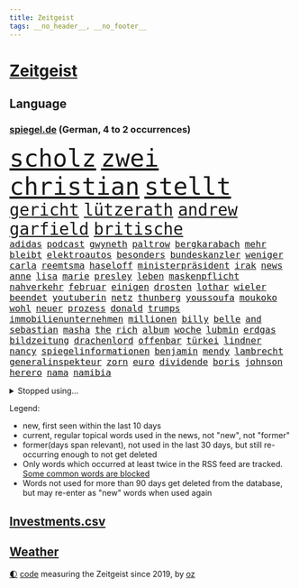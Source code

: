 ```yaml
---
title: Zeitgeist
tags: __no_header__, __no_footer__
---
```


# [Zeitgeist](https://oliz.io/zeitgeist/)

## Language

<h3><a href="https://www.spiegel.de" target="_blank">spiegel.de</a> (German, 4 to 2 occurrences)</h3>
<p style="font-family:monospace">
<span style="font-size:32pt"><a href="news_links.html#scholz" class="current">scholz</a></span>
<span style="font-size:32pt"><a href="news_links.html#zwei" class="current">zwei</a></span>
<span style="font-size:32pt"><a href="news_links.html#christian" class="current">christian</a></span>
<span style="font-size:32pt"><a href="news_links.html#stellt" class="current">stellt</a></span>
<br>
<span style="font-size:22pt"><a href="news_links.html#gericht" class="current">gericht</a></span>
<span style="font-size:22pt"><a href="news_links.html#lützerath" class="current">lützerath</a></span>
<span style="font-size:22pt"><a href="news_links.html#andrew" class="current">andrew</a></span>
<span style="font-size:22pt"><a href="news_links.html#garfield" class="new">garfield</a></span>
<span style="font-size:22pt"><a href="news_links.html#britische" class="current">britische</a></span>
<br>
<span style="font-size:12pt"><a href="news_links.html#adidas" class="current">adidas</a></span>
<span style="font-size:12pt"><a href="news_links.html#podcast" class="current">podcast</a></span>
<span style="font-size:12pt"><a href="news_links.html#gwyneth" class="current">gwyneth</a></span>
<span style="font-size:12pt"><a href="news_links.html#paltrow" class="current">paltrow</a></span>
<span style="font-size:12pt"><a href="news_links.html#bergkarabach" class="current">bergkarabach</a></span>
<span style="font-size:12pt"><a href="news_links.html#mehr" class="current">mehr</a></span>
<span style="font-size:12pt"><a href="news_links.html#bleibt" class="current">bleibt</a></span>
<span style="font-size:12pt"><a href="news_links.html#elektroautos" class="current">elektroautos</a></span>
<span style="font-size:12pt"><a href="news_links.html#besonders" class="current">besonders</a></span>
<span style="font-size:12pt"><a href="news_links.html#bundeskanzler" class="current">bundeskanzler</a></span>
<span style="font-size:12pt"><a href="news_links.html#weniger" class="current">weniger</a></span>
<span style="font-size:12pt"><a href="news_links.html#carla" class="current">carla</a></span>
<span style="font-size:12pt"><a href="news_links.html#reemtsma" class="new">reemtsma</a></span>
<span style="font-size:12pt"><a href="news_links.html#haseloff" class="new">haseloff</a></span>
<span style="font-size:12pt"><a href="news_links.html#ministerpräsident" class="current">ministerpräsident</a></span>
<span style="font-size:12pt"><a href="news_links.html#irak" class="current">irak</a></span>
<span style="font-size:12pt"><a href="news_links.html#news" class="current">news</a></span>
<span style="font-size:12pt"><a href="news_links.html#anne" class="current">anne</a></span>
<span style="font-size:12pt"><a href="news_links.html#lisa" class="current">lisa</a></span>
<span style="font-size:12pt"><a href="news_links.html#marie" class="current">marie</a></span>
<span style="font-size:12pt"><a href="news_links.html#presley" class="new">presley</a></span>
<span style="font-size:12pt"><a href="news_links.html#leben" class="current">leben</a></span>
<span style="font-size:12pt"><a href="news_links.html#maskenpflicht" class="current">maskenpflicht</a></span>
<span style="font-size:12pt"><a href="news_links.html#nahverkehr" class="current">nahverkehr</a></span>
<span style="font-size:12pt"><a href="news_links.html#februar" class="current">februar</a></span>
<span style="font-size:12pt"><a href="news_links.html#einigen" class="current">einigen</a></span>
<span style="font-size:12pt"><a href="news_links.html#drosten" class="current">drosten</a></span>
<span style="font-size:12pt"><a href="news_links.html#lothar" class="new">lothar</a></span>
<span style="font-size:12pt"><a href="news_links.html#wieler" class="new">wieler</a></span>
<span style="font-size:12pt"><a href="news_links.html#beendet" class="current">beendet</a></span>
<span style="font-size:12pt"><a href="news_links.html#youtuberin" class="new">youtuberin</a></span>
<span style="font-size:12pt"><a href="news_links.html#netz" class="current">netz</a></span>
<span style="font-size:12pt"><a href="news_links.html#thunberg" class="current">thunberg</a></span>
<span style="font-size:12pt"><a href="news_links.html#youssoufa" class="current">youssoufa</a></span>
<span style="font-size:12pt"><a href="news_links.html#moukoko" class="current">moukoko</a></span>
<span style="font-size:12pt"><a href="news_links.html#wohl" class="current">wohl</a></span>
<span style="font-size:12pt"><a href="news_links.html#neuer" class="current">neuer</a></span>
<span style="font-size:12pt"><a href="news_links.html#prozess" class="current">prozess</a></span>
<span style="font-size:12pt"><a href="news_links.html#donald" class="current">donald</a></span>
<span style="font-size:12pt"><a href="news_links.html#trumps" class="current">trumps</a></span>
<span style="font-size:12pt"><a href="news_links.html#immobilienunternehmen" class="new">immobilienunternehmen</a></span>
<span style="font-size:12pt"><a href="news_links.html#millionen" class="current">millionen</a></span>
<span style="font-size:12pt"><a href="news_links.html#billy" class="new">billy</a></span>
<span style="font-size:12pt"><a href="news_links.html#belle" class="new">belle</a></span>
<span style="font-size:12pt"><a href="news_links.html#and" class="current">and</a></span>
<span style="font-size:12pt"><a href="news_links.html#sebastian" class="current">sebastian</a></span>
<span style="font-size:12pt"><a href="news_links.html#masha" class="current">masha</a></span>
<span style="font-size:12pt"><a href="news_links.html#the" class="current">the</a></span>
<span style="font-size:12pt"><a href="news_links.html#rich" class="current">rich</a></span>
<span style="font-size:12pt"><a href="news_links.html#album" class="current">album</a></span>
<span style="font-size:12pt"><a href="news_links.html#woche" class="current">woche</a></span>
<span style="font-size:12pt"><a href="news_links.html#lubmin" class="current">lubmin</a></span>
<span style="font-size:12pt"><a href="news_links.html#erdgas" class="current">erdgas</a></span>
<span style="font-size:12pt"><a href="news_links.html#bildzeitung" class="current">bildzeitung</a></span>
<span style="font-size:12pt"><a href="news_links.html#drachenlord" class="new">drachenlord</a></span>
<span style="font-size:12pt"><a href="news_links.html#offenbar" class="current">offenbar</a></span>
<span style="font-size:12pt"><a href="news_links.html#türkei" class="current">türkei</a></span>
<span style="font-size:12pt"><a href="news_links.html#lindner" class="current">lindner</a></span>
<span style="font-size:12pt"><a href="news_links.html#nancy" class="current">nancy</a></span>
<span style="font-size:12pt"><a href="news_links.html#spiegelinformationen" class="current">spiegelinformationen</a></span>
<span style="font-size:12pt"><a href="news_links.html#benjamin" class="current">benjamin</a></span>
<span style="font-size:12pt"><a href="news_links.html#mendy" class="new">mendy</a></span>
<span style="font-size:12pt"><a href="news_links.html#lambrecht" class="current">lambrecht</a></span>
<span style="font-size:12pt"><a href="news_links.html#generalinspekteur" class="current">generalinspekteur</a></span>
<span style="font-size:12pt"><a href="news_links.html#zorn" class="current">zorn</a></span>
<span style="font-size:12pt"><a href="news_links.html#euro" class="current">euro</a></span>
<span style="font-size:12pt"><a href="news_links.html#dividende" class="current">dividende</a></span>
<span style="font-size:12pt"><a href="news_links.html#boris" class="current">boris</a></span>
<span style="font-size:12pt"><a href="news_links.html#johnson" class="current">johnson</a></span>
<span style="font-size:12pt"><a href="news_links.html#herero" class="new">herero</a></span>
<span style="font-size:12pt"><a href="news_links.html#nama" class="new">nama</a></span>
<span style="font-size:12pt"><a href="news_links.html#namibia" class="new">namibia</a></span>
</p>
<details>
<summary>Stopped using...</summary>
<p class="former" style="font-size:12pt">
ebenfalls(814) wirkte(814) atmosphäre(813) stunde(813) vergewaltigt(813) äußern(813) behandlung(812) programm(812) abends(811) denken(811) depressionen(811) klimaneutral(811) krankenhäusern(811) witz(811) zuge(811) bitten(810) eingeschränkt(810) evakuiert(810) mainz(810) 75(809) drama(809) erholung(809) gesamte(809) prüfung(809) recep(809) richterin(809) tayyip(809) unabhängige(809) versteigert(809) vorbereitet(809) antreten(808) bedenken(808) einstigen(808) erneute(808) festnahmen(808) ließen(808) mali(808) syrien(808) uhr(808) verhandelt(808) anspruch(807) augsburg(807) erklärte(807) geplanten(807) insgesamt(807) niederlanden(807) rassistisch(807) schwangere(807) sicherheitsbehörden(807) umwelt(807) veranstaltung(807) verschieben(807) ankunft(806) behandelt(806) breit(806) bundesliga(806) eintracht(806) halben(806) himmel(806) klaren(806) maske(806) märchen(806) nominiert(806) usbehörden(806) zahlreichen(806) 96(805) betriebe(805) einführen(805) einzug(805) erteilt(805) fahrrad(805) kiel(805) kämpfte(805) künftige(805) leute(805) anthony(804) badenwürttembergs(804) benzin(804) dominiert(804) eingebrochen(804) geworfen(804) julian(804) weiteres(804) weißen(804) ziemlich(804) 300(803) bestraft(803) fuhr(803) legendären(803) möglichst(803) rat(803) sc(803) schießt(803) verbindung(803) abgang(802) amerikanischen(802) ausnahmezustand(802) belarussische(802) durchsuchungen(802) entdecken(802) gehören(802) islamischen(802) jahrzehntelang(802) unerwartet(802) 2018(801) infektion(801) klubs(801) stets(801) stolz(801) tauchen(801) eigentümer(800) höchststand(800) null(800) schottland(800) versagt(800) demonstrationen(799) falschen(799) ministerpräsidentin(799) stärke(799) indes(798) jemen(798) lieben(798) reißt(798) siegte(798) stream(798) verbrechen(798) enthüllt(797) olympische(797) organisation(797) schülerinnen(797) athleten(796) beteiligung(796) debatten(796) illegal(796) impfstoff(796) modell(796) auftrag(795) demokratische(795) gering(795) siegen(795) treten(795) verbände(795) belegen(794) pflegekräfte(794) affäre(792) bestehen(792) lücke(792) vorgaben(791) herr(790) nachbar(789) verwickelt(789) berühmte(787) verwaltungsgericht(786) exporte(785) vieles(785) hoffnungen(784) begeistert(783) s(783) enttäuschung(782) folter(782) alexandra(781) bangt(781) hinten(781) iss(781) vorne(781) empfehlung(780) aufgefunden(779) stellung(779) rang(778) kassieren(777) syrer(777) uhaft(776) bundesverfassungsgericht(775) rutschte(774) schock(773) sarah(772) sinkende(771) bundesnetzagentur(769) jurist(769) olympia(767) kleinkind(763) 91(762) erhebliche(762) zeitung(759) kanadas(757) härtere(755) heizen(754) sprit(754) bbc(752) drohne(752) 85(749) mehren(745) brachten(739) mängel(739) heidelberg(722) katzen(719) polizeiruf(714) fotografiert(697) diagnose(695) gezielt(687) rückgang(671) medaille(668) unverletzt(661) verantwortliche(649) orte(646) athen(645) strebt(645) gebeten(630) angebote(627) westlichen(618) werte(614) trost(601) holz(596) gefilmt(571) kontinent(571) gegend(569) arte(551) morgens(551) rereportage(551) brannte(548) irre(541) 9(537) ohnehin(535) chaotischen(532) insbesondere(531) partnerschaft(531) kilogramm(530) sichtbar(520) gremium(518) einführung(516) lebten(514) fossilen(511) fraktion(509) dörfer(500) staatskonzern(495) 400000(489) funktionen(488) verstecken(481) nachmittag(479) papiere(474) meldeten(468) draghi(466) teamkollege(464) koalitionsvertrag(459) fehlender(458) emotionen(449) mutmaßliches(447) vermitteln(444) störungen(436) zeitpunkt(436) zurückgezogen(433) einander(432) gasversorgung(431) strackzimmermann(429) parlamentarier(428) rotterdam(425) abu(424) inklusive(423) schlimme(422) benutzt(421) schülerin(419) töchtern(419) betrüger(414) stadtteil(414) generationen(413) methode(412) summen(411) rande(407) gestiegene(404) trip(403) quält(399) auseinandersetzungen(394) außenministerium(393) brandbrief(389) gelb(389) gesteckt(389) dinosaurier(387) meteorologen(387) loch(386) schütze(385) diskussionen(384) swift(383) menschenrechtslage(378) teuerung(378) angekündigte(377) senden(374) brown(370) klappt(370) bronze(369) bundesinnenministerin(369) südosten(365) marieagnes(364) 68(362) bat(362) gefechte(360) wolf(357) erkennt(354) kahn(354) verringern(351) donezk(349) mitgliedstaaten(347) mutigen(346) gerichte(344) 2002(343) großbrand(341) brandanschlag(340) entführung(340) aufgeklärt(338) erneuert(336) teilten(336) fremd(330) erstem(329) sofortige(326) vereinigte(319) heißen(318) premierministerin(318) verwaltung(314) schülern(313) gitter(309) problems(308) stammen(305) krause(304) geplanter(303) terror(303) lücken(301) 19jährige(299) arbeitszeit(299) taktik(298) inakzeptable(295) odessa(294) spiegelbildungsnewsletter(294) fußballspiel(293) beschuldigten(290) schneiden(290) rekordtief(289) austausch(288) erneuerbare(288) töchter(288) nukleare(287) zittern(285) 34(284) baustelle(284) erdöl(284) mutige(281) zugriff(281) sexualisierte(280) wappnen(280) breiten(279) obergrenze(279) austricksen(278) hochrangige(275) schnellere(275) günstige(274) rahmen(274) tyson(273) nationalelf(270) spart(270) modernen(268) sizilien(267) beben(266) house(266) abgrund(264) niedersächsischen(264) g7(263) weizen(262) aufkommt(261) spürt(261) ernste(257) spannung(257) zuschauern(257) beigelegt(256) täters(256) boxen(252) speichern(252) gewalttaten(250) schönen(250) haare(248) pipelines(248) indische(246) taugt(246) bayreuth(244) stichwahl(244) nachvollziehbar(241) übergriffen(241) gefangenenaustausch(239) filialen(238) nils(238) lokführer(236) mars(235) mannheim(234) gefährdete(233) unterlag(231) fragwürdige(230) gepäck(230) prinzessin(227) verfassungswidrig(226) schonen(225) westjordanland(225) hitze(224) isoliert(224) airport(223) kürzt(222) längerer(220) lösungen(220) syrischen(220) vereidigt(220) managerin(219) suchte(219) vermittelte(218) waggons(218) besitzt(217) r(217) regierungsbildung(215) affenpocken(214) budget(214) fdppolitikerin(214) brittney(213) griner(213) debattiert(212) 16jährigen(211) 110(210) nachbesserungen(210) usbasketballerin(210) angeschossen(209) bedarf(209) black(207) verschleiert(207) nachhaltig(206) toben(206) ernannt(205) kapazitäten(204) ruben(203) handgreiflich(202) kühnert(202) provozieren(201) umsetzen(201) tempel(200) übung(199) dfbpokals(197) weltrekord(197) attestiert(196) jimmy(196) 9eurotickets(195) defekt(195) generalstaatsanwalt(195) terrororganisation(195) bestimmter(194) kaputte(194) medikament(194) neuseelands(194) hubert(190) intervention(190) linker(190) misshandelt(190) neustart(190) afdpolitiker(189) ausgewählt(189) mühe(189) arbeiteten(188) artikel(187) jubelte(186) angelegte(183) plädieren(183) vertraulichen(183) christina(182) götze(182) ryan(182) bruno(181) stützen(181) 20jähriger(180) geeigneten(179) begegnen(176) detonationen(176) energieversorger(176) hanna(176) portugals(176) strich(176) freizeit(175) hungernden(175) unzufriedene(175) vorschreiben(175) android(173) 27jährige(172) weltstar(172) brandstifter(171) frauenrechte(171) körperliche(171) schlägerei(170) koffer(169) lucas(169) oslo(169) schadstoffe(169) gartenkolumne(168) gekürt(168) kultusminister(168) ema(167) usraumfahrtbehörde(167) antisemitismusvorwürfen(166) folgten(166) versorger(166) digitale(165) gaskrise(165) zugezogen(165) batterien(164) importverbot(163) schwede(163) solaranlage(162) angehoben(161) historikerin(160) partien(160) schleuser(160) zurückhaltung(160) außenwelt(159) kennzeichen(159) privater(159) gruppenphase(158) dach(157) klimafreundlich(157) service(156) effektiv(155) 2008(154) japanischer(154) lautes(154) expertinnen(153) motorradfahrer(153) 6000(152) effekt(152) sterling(152) eigentliche(151) unterkunft(151) teenagern(149) 40jährige(148) korrekt(148) kulturpolitik(148) technisch(148) drohnenangriff(147) installieren(147) gründet(146) kanalinsel(146) prostitution(146) seltsam(146) überragte(146) lizzo(145) diana(144) nation(144) üblich(144) gelohnt(143) kenianer(143) durchs(142) postfaschistische(142) streiks(141) abgeräumt(140) verabschiedete(140) berechnungen(139) inhaftiert(139) exweltmeister(138) hoffnungsträger(138) liz(138) rbb(138) verpflichtungen(138) auszusetzen(137) gaspreis(136) leistet(136) besucherinnen(135) shitstorm(135) 14jährige(134) bach(134) haken(133) home(133) massenhaft(133) uswahl(133) 27jähriger(132) selbstbewusstsein(132) smart(132) spätsommer(132) wunderbar(132) ausgetreten(131) usstaat(131) rad(130) zusammenprall(130) energiequelle(128) falten(128) gehörten(128) anhaltender(127) aufbegehren(127) ussenat(127) beworben(126) gezielten(126) hilfspaket(126) regenfällen(126) sicherer(126) samuel(125) eismassen(124) lebensgefährliche(124) träumt(124) faktoren(123) alex(122) deutlicher(122) erkenntnissen(122) musikers(122) spielzeit(122) tarife(122) geldwäsche(121) klargestellt(121) rowling(121) bellingham(120) energiepauschale(120) achtziger(119) gänzlich(119) schiefgehen(119) skizziert(119) staatsstreich(119) aufzugeben(118) nachspiel(118) vergangener(118) verlage(118) wunderkind(118) atlantik(117) berechnet(117) erforderlich(117) forschern(117) fury(117) glaubte(117) antarktis(116) saisonsieg(116) fdpvize(115) schikaniert(115) gesünder(114) handschlag(114) offenlegung(113) regisseurin(113) vorangekommen(113) celsius(112) fauci(112) fristverlängerung(112) kurznachrichtendienst(112) mainzer(112) usbörsenaufsicht(112) verfassungsgericht(112) videotest(112) banden(111) erzeugt(111) geteilt(110) igor(110) brisante(109) listen(107) preisgekrönte(107) abpfiff(106) bereut(106) luftangriff(106) nationalsozialismus(106) unabhängigen(106) vorurteile(106) krimbrücke(105) machtmissbrauch(105) zeitlich(105) eingeführten(104) jk(104) andré(103) ber(103) gedrosselt(103) strafrechtliche(103) recherchierte(102) rechtsradikale(102) roboter(102) sadness(102) triangle(102) verbündeter(102) abgelöst(101) blockierten(101) bundesnetzagenturchef(101) leyens(101) tigray(101) befreiten(99) mondmission(99) abtrünnigen(98) gegenangriff(98) hinweisgeber(98) ökosystem(98) buhlt(97) wohnraum(97) abermals(95) fortschrittlich(95) sprangen(95) forscherin(94) pflichten(94) homophobe(93) vakzinen(93) eh(92) fortschritte(92) gegenwind(92) prozessauftakt(92) tabelle(92) zuschauerrekord(92) genügen(91) it's(91) mitteilte(91) stärkere(91) wirtschaftsinteressen(91) allgegenwärtig(90) arbeitgeberpräsident(90) arbeitszeiterfassung(90) brennholz(90) charakter(90) dauerkrise(90) dulger(90) einwanderung(90) nahbar(90) penibel(90) tricksten(90) turnieren(90) verschenkt(90) wlan(90) balkanroute(89) brutalität(89) ehrung(89) extremistische(89) geldentzug(89) grenzgebiet(89) kassierer(89) titelverteidigung(89) windsors(89) bedeutende(88) matthäus(88) neymar(88) rückschlägen(88) sofortiger(88) solarstrom(88) östlund(88) ausscheiden(87) eisenbahner(87) finanzämter(87) haustier(87) königlichen(87) lobte(87) maßnahmenpaket(87) routine(87) 800000(86) angepasste(86) astronauten(86) aufgenommenen(86) heiko(86) kündigungen(86) sauber(86) 47jähriger(85) boomer(85) dreieinhalb(85) düpierte(85) früherkennung(85) geschleust(85) harmlosen(85) höheren(85) jubelnde(85) juliane(85) superspreaderevent(85) windsor(85) bröckelt(84) daniela(84) einflussreichsten(84) iocpräsident(84) nominierungen(84) ode(84) verhältnissen(84) bewaffnete(83) härtesten(83) kontern(83) manches(83) steuerrecht(83) teamkollegen(83) zitiert(83) 27jährigen(82) bauarbeiter(82) bundeswehrverband(82) gehüllt(82) regimes(82) symbole(82) wiktor(82) benennen(81) besiegen(81) durchgehalten(81) katze(81) kolonien(81) kreativen(81) mögen(81) waffenhändler(81) 53jährige(80) benennt(80) dahintersteckt(80) guttenberg(80) karltheodor(80) nachhaltigkeitsziele(80) poetische(80) soldatin(80) ausgestanden(79) belgiens(79) giroud(79) illegales(79) jagte(79) olivier(79) sittenpolizei(79) sportdirektor(79) verbandes(79) wahlsieg(79) zersplittert(79) angebracht(78) bezwang(78) dahmer(78) debütroman(78) erzielen(78) exwirecardchef(78) judith(78) kaltluft(78) polare(78) razzien(78) staatlicher(78) umfassend(78) verrückten(78) wmgastgeber(78) wärmen(78) 153(77) 3500(77) auftragsbücher(77) ausbreiten(77) geheimdokumente(77) plünderte(77) rechtsnationalen(77) trüb(77) verkehrsbehinderungen(77) benachteiligten(76) facebookmutter(76) schreiner(76) jauch(75) kalender(75) knight(75) massenweise(75) milliardenschweres(75) ngo(75) schwergewicht(75) applenutzer(74) besatzung(74) dominik(74) festnehmen(74) hilary(74) intensiv(74) reichensteuer(74) sozialdemokrat(74) 7500(73) abgestimmt(73) düngemittel(73) neunziger(73) portugiesische(73) verharmlost(73) besitz(72) eliud(72) entführen(72) kipchoge(72) militärbasen(72) revolutionsgarden(72) bereichen(71) forscht(71) getarnt(71) indonesien(71) sec(71) spitznamen(71) vorüber(71) carter(70) präferenz(70) 02rückstand(69) altem(69) ausmachen(69) desaströsen(69) feindselige(69) streits(69) vorziehen(69) erinnerte(68) leukämie(68) synagoge(68) teenagerin(68) uraltes(68) dave(67) entzug(67) flüchtenden(67) höchststrafe(67) katastrophale(67) abbruch(66) alaska(66) hardlinern(66) kapitalmarkt(66) mia(66) milliardenschweren(66) ministerpräsidentenkonferenz(66) mittlerer(66) rentenalter(66) rufe(66) solidarisieren(66) weint(66) berufsgruppen(65) chaotische(65) energiepreisbremse(65) friedensnobelpreis(65) iskämpfer(65) usfußball(65) arbeitsvertrag(64) baumaterialien(64) beruhigt(64) defensive(64) improvisieren(64) kopftuch(64) schuldspruch(64) verwandelte(64) aufzuhören(63) detonation(63) erben(63) falschinformationen(63) glühwein(63) äthiopierin(63) akademie(62) emanzipation(62) expolizisten(62) freigekommen(62) kriminalfall(62) achtmal(61) aufschlag(61) ausrufen(61) entzogen(61) exiliranerin(61) labourpartei(61) tankstellen(61) verurteilungen(61) ersticken(60) missionen(60) tagebuch(60) unterdrücken(60) energieministerin(59) entführt(59) fahrplanwechsel(59) gelsenkirchener(59) industriebetriebe(59) nachlässigkeit(59) schrauben(59) sortieren(59) tafeln(59) belgorod(58) chili(58) euparlamentarier(58) gorillas(58) grausam(58) neuerliche(58) osterinsel(58) verfehlen(58) vorige(58) einheimische(57) gefälscht(57) getir(57) helm(57) herbeiführen(57) kopfhörer(57) regierungskommission(57) sorgerecht(57) unberechenbar(57) wochenstart(57) konstantin(56) konstruiert(56) kuhle(56) landesteilen(56) leidenschaft(56) schwaben(56) spacex(56) deutschem(55) geiselhaft(55) generalbundesanwalt(55) kindeswohl(55) pils(55) ausverkauft(54) europaparlaments(54) fiasko(54) innovativer(54) ausschalten(53) flüchtlingsheim(53) grüße(53) komödien(53) krishnan(53) landebahnen(53) machtverhältnisse(53) staunen(53) absurde(52) beworfen(52) blattgemüse(52) filmpreis(52) härteren(52) kitapflicht(52) nachrichtenagentur(52) neonazi(52) queere(52) regierungsoberhaupt(52) ausgebuht(51) rundumschlag(51) tübinger(51) vorsieht(51) drohnenangriffe(50) erprobte(50) farm(50) kinderbücher(50) nächtlichen(50) rekrutieren(50) eritreische(49) herausfinden(49) stauen(49) talentierten(49) uscharts(49) 56jährigen(48) filtern(48) reading(48) vielfältig(48) besserer(47) keir(47) schauten(47) starmer(47) unangekündigt(47) zigaretten(47) zutage(47) bewohnten(46) billie(46) boeing(46) eilish(46) philip(46) read(46) ruinen(46) reichste(45) worlds(45) klebt(44) menschenrechtsverstöße(44) sozialamt(44) ulm(44) amir(43) chinareise(43) herauskommt(43) häufigsten(43) knie(43) langfristigen(43) torlos(43) weltcupauftakt(43) begehren(42) darknet(42) lockdowns(42) meiden(42) netzwerke(42) nordengland(42) auffällig(41) aussichten(41) energieagentur(41) heftigsten(41) klingeln(41) potenziell(41) ramaphosa(41) ranghohe(41) reichlich(41) südafrikas(41) überreicht(41) andernorts(40) atwood(40) charme(40) drogensucht(40) grenzregion(40) margaret(40) winterhilfe(40) wurm(40) leichtigkeit(39) niemandem(39) prediger(39) wmausrichter(39) dhabi(38) gentleman(38) industriestaaten(38) schutzschirm(38) twitters(38) plastik(37) unbemannte(37) verzögerte(37) überholte(37) 82jährige(36) glatt(36) navy(36) stabilisieren(36) expartner(35) expartnerin(35) iphonefabrik(35) klimaklub(35) mittelfeldspieler(35) bezüglich(34) co₂abgabe(34) eingetreten(34) entscheidender(34) fußballbund(34) podestplatz(34) rabattaktionen(34) transportiert(34) treu(34) aufpreis(33) backstreet(33) blicke(33) eintrittsalter(33) japaner(33) langfristige(33) qualifiziert(33) trek(33) verkleidet(33) 13jährige(32) bali(32) boys(32) flugkörper(32) verbinden(32) awdijiwka(31) bahrain(31) männlich(31) polizeistationen(31) rex(31) schädel(31) sparsamkeit(31) tyrannosaurus(31) babyboomer(30) prominent(30) stadien(30) ärgerlich(30) übersteht(30) demokratien(29) lauter(29) popikone(29) tomaten(29) verbindungen(29) wirecardchef(29) 21sieg(28) a9(28) ernsthafte(28) floppen(28) nordeuropa(28) stricken(28) clooney(27) gastarbeitern(27) meilenstein(27) tarifbeschäftigten(27) 1991(26) arztpraxen(26) ergriff(26) körperlicher(26) mobilfunknetz(26) siegfried(26) unterschiedlichen(26) anrichten(25) anzahl(25) erpressen(25) landesweiten(25) lieferverträge(25) portugiese(25) gast(24) microsofts(24) murdoch(24) rupert(24) abwehr(23) bildchefredakteur(23) erliegt(23) gefoltert(23) habhaft(23) hilfslieferungen(23) kreuzfahrtschiff(23) schmerzt(23) tessa(23) abgesegnet(22) abschrecken(22) autounfalls(22) einhorn(22) laptop(22) redaktionsräume(22) surface(22) territoriums(22) verheirateten(22) verlorene(22) auswärtigen(21) dominique(21) elternabend(21) herrscherfamilie(21) klinikaufenthalt(21) nico(21) orionkapsel(21) scheidende(21) verbannt(21) aufgibt(20) cannabisöl(20) orion(20) youtuber(20) bevölkerungsschutz(19) intensivstationen(19) kassierten(19) lngtanker(19) sturzflut(19) traumjob(19) check(18) enthüllungen(18) jüngstes(18) schneefällen(18) sperrte(18) studio(18) support(18) zerbrochen(18) coronafolgen(17) eisige(17) fitness(17) ronaldos(17) strafkolonie(17) unerreichbar(17) 125000(16) bräuchten(16) guillermo(16) warnstreik(16) dschenin(15) durchkämmt(15) entrüstung(15) gestalten(15) löffel(15) protestler(15) usautor(15) box(14) coronahilfen(14) durchgreifen(14) flecken(14) gaal(14) geklebt(14) gelsenkirchen(14) indigene(14) irische(14) kitamisere(14) koordinieren(14) landeshauptstadt(14) louis(14) lovebinde(14) senkrecht(14) advent(13) eingerichtet(13) festliche(13) geprobt(13) java(13) manching(13) quest(13) vrbrille(13) keltenschatz(12) maier(12) missbrauchte(12) nasser(12) schulsystem(12) stadelheim(12) südamerikaner(12) übergossen(12) absolut(11) auszuscheiden(11) forderten(11) itexperten(11) marcel(11) medizinischer(11) podcastfolge(11)
</p>
</details>
<p>Legend:
<ul>
<li><span class="new">new</span>, first seen within the last 10 days</li>
<li><span class="current">current</span>, regular topical words used in the news, not "new", not "former"</li>
<li><span class="former">former(days span relevant)</span>, not used in the last 30 days, but still re-occurring enough to not get deleted</li>
<li>Only words which occurred at least twice in the RSS feed are tracked. <a href="language/filters.py">Some common words are blocked</a></li>
<li>Words not used for more than 90 days get deleted from the database, but may re-enter as "new" words when used again</li>
</ul>
</p>

## [Investments](investments.html)[.csv](investments.csv)

## [Weather](weather.html)

<footer>
<a href="javascript:toggleTheme()" class="nav">🌓</a>
<a href="https://github.com/ooz/zeitgeist">code</a> measuring the Zeitgeist since 2019, by <a href="https://oliz.io">oz</a>
</footer>
